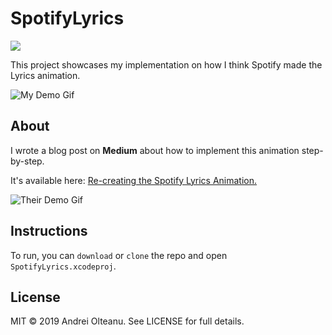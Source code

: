 # SpotifyLyrics
![](https://ibb.co/5M9hZ5k)

This project showcases my implementation on how I think Spotify made the Lyrics animation.

![My Demo Gif](https://cdn-images-1.medium.com/max/1600/1*WyT6lQMT6SMHeQSxMzFC1A.gif)

## About

I wrote a blog post on **Medium** about how to implement this animation step-by-step. 

It's available here: [Re-creating the Spotify Lyrics Animation.](https://medium.com/p/458c4f1319e8/edit)

![Their Demo Gif](https://cdn-images-1.medium.com/max/1600/1*KDg8tTyvgQLIKnx-QtE3mA.gif)

## Instructions

To run, you can `download` or `clone` the repo and open `SpotifyLyrics.xcodeproj`.

## License

MIT © 2019 Andrei Olteanu. See LICENSE for full details.

